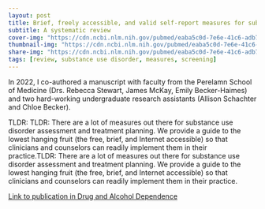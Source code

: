 ```yaml
---
layout: post
title: Brief, freely accessible, and valid self-report measures for substance use disorders and treatment
subtitle: A systematic review
cover-img: "https://cdn.ncbi.nlm.nih.gov/pubmed/eaba5c0d-7e6e-41c6-adb7-42a4806a5336/core/images/pubmed-logo-blue.svg"
thumbnail-img: "https://cdn.ncbi.nlm.nih.gov/pubmed/eaba5c0d-7e6e-41c6-adb7-42a4806a5336/core/images/pubmed-logo-blue.svg"
share-img: "https://cdn.ncbi.nlm.nih.gov/pubmed/eaba5c0d-7e6e-41c6-adb7-42a4806a5336/core/images/pubmed-logo-blue.svg"
tags: [review, substance use disorder, measures, screening]
---
```


In 2022, I co-authored a manuscript with faculty from the Perelamn School of Medicine (Drs. Rebecca Stewart, James McKay, Emily Becker-Haimes) and two hard-working undergraduate research assistants (Allison Schachter and Chloe Becker).

TLDR:  TLDR: There are a lot of measures out there for substance use disorder assessment and treatment planning. We provide a guide to the lowest hanging fruit (the free, brief, and Internet accessible) so that clinicians and counselors can readily implement them in their practice.TLDR: There are a lot of measures out there for substance use disorder assessment and treatment planning. We provide a guide to the lowest hanging fruit (the free, brief, and Internet accessible) so that clinicians and counselors can readily implement them in their practice. 

[Link to publication in Drug and Alcohol Dependence](https://pubmed.ncbi.nlm.nih.gov/36535096/)
